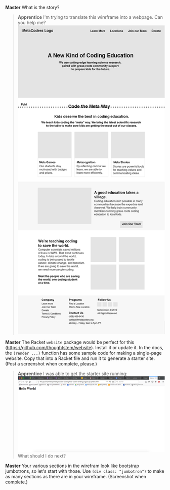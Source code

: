 **Master** What is the story?

> **Apprentice** I'm trying to translate this wireframe into a webpage. Can you help me?
![](./README-img/Homepage-Wireframe-1.png)

**Master** The Racket `website` package would be perfect for this (https://github.com/thoughtstem/website).  Install it or update it.  In the docs, the `(render ...)` function has some sample code for making a single-page website.  Copy that into a Racket file and run it to generate a starter site.  (Post a screenshot when complete, please.)

> **Apprentice** I was able to get the starter site running:
![](./README-img/screen-shot-1.png)
What should I do next?

**Master** Your various sections in the wirefram look like bootstrap jumbotrons, so let's start with those.  Use `(div class: "jumbotron")` to make as many sections as there are in your wireframe.  (Screenshot when complete.)

